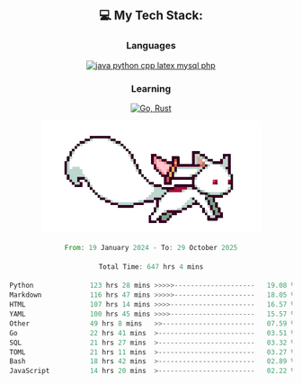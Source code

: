 
<div align="center">
<br>

## 💻 My Tech Stack:

### Languages

[![java python cpp latex mysql php](https://skillicons.dev/icons?i=java,python,cpp,latex,mysql,php)](https://skillicons.dev)

### Learning

[![Go, Rust](https://skillicons.dev/icons?i=go,rust)](https://skillicons.dev)

<center>

<img src="kyubey.gif" alt="Alt-Text" title="" >

</center>


<!--START_SECTION:waka-->

```rust
From: 19 January 2024 - To: 29 October 2025

Total Time: 647 hrs 4 mins

Python              123 hrs 28 mins >>>>>--------------------   19.08 %
Markdown            116 hrs 47 mins >>>>>--------------------   18.05 %
HTML                107 hrs 14 mins >>>>---------------------   16.57 %
YAML                100 hrs 45 mins >>>>---------------------   15.57 %
Other               49 hrs 8 mins   >>-----------------------   07.59 %
Go                  22 hrs 41 mins  >------------------------   03.51 %
SQL                 21 hrs 27 mins  >------------------------   03.32 %
TOML                21 hrs 11 mins  >------------------------   03.27 %
Bash                18 hrs 42 mins  >------------------------   02.89 %
JavaScript          14 hrs 20 mins  >------------------------   02.22 %
```

<!--END_SECTION:waka-->

